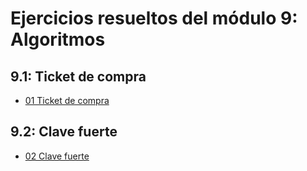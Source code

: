# Ejercicios resueltos del módulo 9: Algoritmos


## 9.1: Ticket de compra

- [01 Ticket de compra](./9-1-ticket-compra)

## 9.2: Clave fuerte

- [02 Clave fuerte](./9-2-clave-fuerte)


